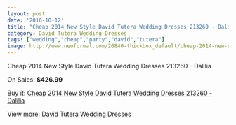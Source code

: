 ```yaml
---
layout: post
date: '2016-10-12'
title: "Cheap 2014 New Style David Tutera Wedding Dresses 213260 - Dalilia"
category: David Tutera Wedding Dresses
tags: ["wedding","cheap","party","david","tutera"]
image: http://www.neoformal.com/20840-thickbox_default/cheap-2014-new-style-david-tutera-wedding-dresses-213260-dalilia.jpg
---
```

Cheap 2014 New Style David Tutera Wedding Dresses 213260 - Dalilia

On Sales: **$426.99**
<a href="https://www.neoformal.com/en/david-tutera-wedding-dresses-2014/6692-cheap-2014-new-style-david-tutera-wedding-dresses-213260-dalilia.html"><amp-img layout="responsive" width="600" height="600" src="//www.neoformal.com/20840-thickbox_default/cheap-2014-new-style-david-tutera-wedding-dresses-213260-dalilia.jpg" alt="Cheap 2014 New Style David Tutera Wedding Dresses 213260 - Dalilia 0" /></a>
<a href="https://www.neoformal.com/en/david-tutera-wedding-dresses-2014/6692-cheap-2014-new-style-david-tutera-wedding-dresses-213260-dalilia.html"><amp-img layout="responsive" width="600" height="600" src="//www.neoformal.com/20841-thickbox_default/cheap-2014-new-style-david-tutera-wedding-dresses-213260-dalilia.jpg" alt="Cheap 2014 New Style David Tutera Wedding Dresses 213260 - Dalilia 1" /></a>
<a href="https://www.neoformal.com/en/david-tutera-wedding-dresses-2014/6692-cheap-2014-new-style-david-tutera-wedding-dresses-213260-dalilia.html"><amp-img layout="responsive" width="600" height="600" src="//www.neoformal.com/20842-thickbox_default/cheap-2014-new-style-david-tutera-wedding-dresses-213260-dalilia.jpg" alt="Cheap 2014 New Style David Tutera Wedding Dresses 213260 - Dalilia 2" /></a>

Buy it: [Cheap 2014 New Style David Tutera Wedding Dresses 213260 - Dalilia](https://www.neoformal.com/en/david-tutera-wedding-dresses-2014/6692-cheap-2014-new-style-david-tutera-wedding-dresses-213260-dalilia.html "Cheap 2014 New Style David Tutera Wedding Dresses 213260 - Dalilia")

View more: [David Tutera Wedding Dresses](https://www.neoformal.com/en/97-david-tutera-wedding-dresses-2014 "David Tutera Wedding Dresses")